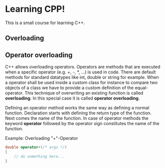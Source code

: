 # Learning CPP!

This is a small course for learning C++.

## Overloading

## Operator overloading

C++ allows overloading operators. Operators are methods that are executed when a specific operator (e.g. +, -, *, ...) is used in code.
There are default methods for standard datatypes like int, double or string for example. When a operator shall be used
inside a custom class for instance to compare two objects of a class we have to provide a custom definition of the equal-operator. 
This technique of overwriting an existing function is called **overloading**. In this special case it is called **operator overloading**.

Defining an operator method works the same way as defining a normal function. Declaration starts with defining the return type of the
function. Next comes the name of the function. In case of operator methods the keyword **operator** followed by the operator sign constitutes
the name of the function.

Example: Overloading "+"-Operator

```cpp
double operator+(/* args */)
{
    // do something here...
}
```
